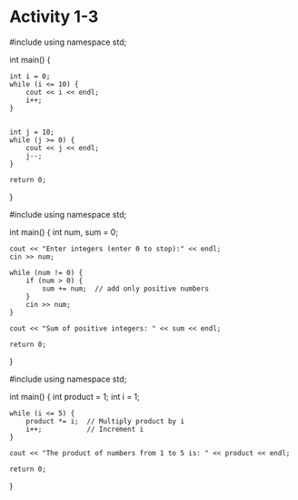 # Activity 1-3

#include <iostream>
using namespace std;

int main() {
    
    int i = 0;
    while (i <= 10) {
        cout << i << endl;
        i++;  
    }

    
    int j = 10;
    while (j >= 0) {
        cout << j << endl;
        j--;  
    }

    return 0;
}


#include <iostream>
using namespace std;

int main() {
    int num, sum = 0;

    cout << "Enter integers (enter 0 to stop):" << endl;
    cin >> num;

    while (num != 0) {
        if (num > 0) {
            sum += num;  // add only positive numbers
        }
        cin >> num;
    }

    cout << "Sum of positive integers: " << sum << endl;

    return 0;
}


#include <iostream>
using namespace std;

int main() {
    int product = 1;
    int i = 1;

    while (i <= 5) {
        product *= i;  // Multiply product by i
        i++;           // Increment i
    }

    cout << "The product of numbers from 1 to 5 is: " << product << endl;

    return 0;
}

